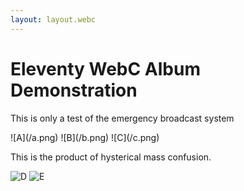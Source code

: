 ```yaml
---
layout: layout.webc
---
```

# Eleventy WebC Album Demonstration

This is only a test
of the emergency broadcast system

<album>
![A](/a.png)
![B](/b.png)
![C](/c.png)
</album>

This is the product of
hysterical mass confusion.

![D](/d.png)
![E](/e.png)